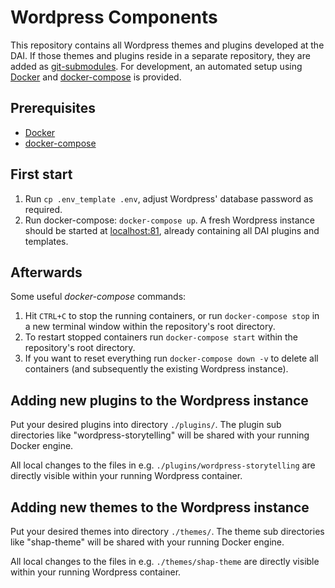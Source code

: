 # Wordpress Components

This repository contains all Wordpress themes and plugins developed at the DAI. If those themes and plugins reside in a
separate repository, they are added as [git-submodules](https://git-scm.com/docs/git-submodule). For development, an 
automated setup using [Docker](https://www.docker.com/) and [docker-compose](https://docs.docker.com/compose/) is 
provided.

## Prerequisites

* [Docker](https://www.docker.com/)
* [docker-compose](https://docs.docker.com/compose/)

## First start

1. Run `cp .env_template .env`, adjust Wordpress' database password as required.
2. Run docker-compose: `docker-compose up`. A fresh Wordpress instance should be started at 
[localhost:81](http://localhost:81), already containing all DAI plugins and templates.

## Afterwards

Some useful _docker-compose_ commands:
1. Hit `CTRL+C` to stop the running containers, or run `docker-compose stop` in a new terminal window within the 
repository's root directory.
2. To restart stopped containers run `docker-compose start` within the repository's root directory.
3. If you want to reset everything run `docker-compose down -v` to delete all containers (and subsequently the existing
 Wordpress instance).

## Adding new plugins to the Wordpress instance

Put your desired plugins into directory `./plugins/`. The plugin sub directories like "wordpress-storytelling"
will be shared with your running Docker engine.

All local changes to the files in e.g. `./plugins/wordpress-storytelling` are directly visible within your running Wordpress
container.

## Adding new themes to the Wordpress instance

Put your desired themes into directory `./themes/`. The theme sub directories like "shap-theme"
will be shared with your running Docker engine.

All local changes to the files in e.g. `./themes/shap-theme` are directly visible within your running Wordpress
container.
